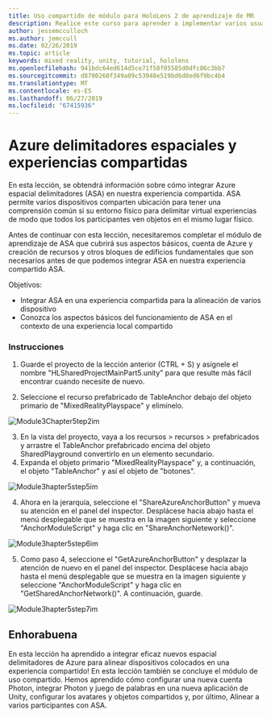 ```yaml
---
title: Uso compartido de módulo para HoloLens 2 de aprendizaje de MR
description: Realice este curso para aprender a implementar varios usuarios experiencias compartidas dentro de una aplicación de HoloLens 2.
author: jessemcculloch
ms.author: jemccull
ms.date: 02/26/2019
ms.topic: article
keywords: mixed reality, unity, tutorial, hololens
ms.openlocfilehash: 941bdc64ed614d5ce71f58f05585d0dfc86c3bb7
ms.sourcegitcommit: d8700260f349a09c53948e519bd6d8ed6f9bc4b4
ms.translationtype: MT
ms.contentlocale: es-ES
ms.lasthandoff: 06/27/2019
ms.locfileid: "67415936"
---
```

# <a name="azure-spatial-anchors-and-shared-experiences"></a>Azure delimitadores espaciales y experiencias compartidas

En esta lección, se obtendrá información sobre cómo integrar Azure espacial delimitadores (ASA) en nuestra experiencia compartida. ASA permite varios dispositivos comparten ubicación para tener una comprensión común si su entorno físico para delimitar virtual experiencias de modo que todos los participantes ven objetos en el mismo lugar físico.

Antes de continuar con esta lección, necesitaremos completar el módulo de aprendizaje de ASA que cubrirá sus aspectos básicos, cuenta de Azure y creación de recursos y otros bloques de edificios fundamentales que son necesarios antes de que podemos integrar ASA en nuestra experiencia compartido ASA.

Objetivos:

- Integrar ASA en una experiencia compartida para la alineación de varios dispositivo
- Conozca los aspectos básicos del funcionamiento de ASA en el contexto de una experiencia local compartido

### <a name="instructions"></a>Instrucciones

1. Guarde el proyecto de la lección anterior (CTRL + S) y asígnele el nombre "HLSharedProjectMainPart5.unity" para que resulte más fácil encontrar cuando necesite de nuevo.

2. Seleccione el recurso prefabricado de TableAnchor debajo del objeto primario de "MixedRealityPlayspace" y elimínelo.

![Module3Chapter5tep2im](images/module3chapter5step2im.PNG)



3.  En la vista del proyecto, vaya a los recursos > recursos > prefabricados y arrastre el TableAnchor prefabricado encima del objeto SharedPlayground convertirlo en un elemento secundario.
4.  Expanda el objeto primario "MixedRealityPlayspace" y, a continuación, el objeto "TableAnchor" y así el objeto de "botones". 

![Module3hapter5step5im](images/module3chapter5step5im.PNG)

4. Ahora en la jerarquía, seleccione el "ShareAzureAnchorButton" y mueva su atención en el panel del inspector. Desplácese hacia abajo hasta el menú desplegable que se muestra en la imagen siguiente y seleccione "AnchorModuleScript" y haga clic en "ShareAnchorNetework()".

![Module3hapter5step6im](images/module3chapter5step6im.PNG)

5. Como paso 4, seleccione el "GetAzureAnchorButton" y desplazar la atención de nuevo en el panel del inspector. Desplácese hacia abajo hasta el menú desplegable que se muestra en la imagen siguiente y seleccione "AnchorModuleScript" y haga clic en "GetSharedAnchorNetwork()". A continuación, guarde.

![Module3hapter5step7im](images/module3chapter5step7im.PNG)




## <a name="congratulations"></a>Enhorabuena

En esta lección ha aprendido a integrar eficaz nuevos espacial delimitadores de Azure para alinear dispositivos colocados en una experiencia compartido! En esta lección también se concluye el módulo de uso compartido. Hemos aprendido cómo configurar una nueva cuenta Photon, integrar Photon y juego de palabras en una nueva aplicación de Unity, configurar los avatares y objetos compartidos y, por último, Alinear a varios participantes con ASA. 

